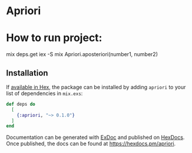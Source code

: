 # Apriori

# How to run project:
mix deps.get
iex -S mix
Apriori.aposteriori(number1, number2)

## Installation

If [available in Hex](https://hex.pm/docs/publish), the package can be installed
by adding `apriori` to your list of dependencies in `mix.exs`:

```elixir
def deps do
  [
    {:apriori, "~> 0.1.0"}
  ]
end
```

Documentation can be generated with [ExDoc](https://github.com/elixir-lang/ex_doc)
and published on [HexDocs](https://hexdocs.pm). Once published, the docs can
be found at <https://hexdocs.pm/apriori>.

